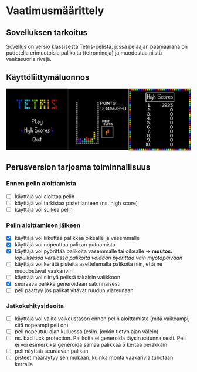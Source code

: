 # Vaatimusmäärittely

## Sovelluksen tarkoitus

Sovellus on versio klassisesta Tetris-pelistä, jossa pelaajan päämääränä on pudotella erimuotoisia palikoita (tetrominoja) ja muodostaa niistä vaakasuoria rivejä.

## Käyttöliittymäluonnos

![tetris ui mockup](https://raw.githubusercontent.com/tommijuslin/ot-harjoitustyo/master/dokumentaatio/kuvat/tetris-ui-mockup.png)

## Perusversion tarjoama toiminnallisuus

### Ennen pelin aloittamista
- [ ] käyttäjä voi aloittaa pelin
- [ ] käyttäjä voi tarkistaa pistetilanteen (ns. high score)
- [ ] käyttäjä voi sulkea pelin

### Pelin aloittamisen jälkeen
- [x] käyttäjä voi liikuttaa palikkaa oikealle ja vasemmalle
- [x] käyttäjä voi nopeuttaa palikan putoamista
- [x] käyttäjä voi pyörittää palikoita vasemmalle tai oikealle -> **muutos:** *lopullisessa versiossa palikoita voidaan pyörittää vain myötäpäivään*
- [ ] käyttäjä voi kerätä pisteitä asettelemalla palikoita niin, että ne muodostavat vaakarivin
- [ ] käyttäjä voi siirtyä pelistä takaisin valikkoon
- [x] seuraava palikka generoidaan satunnaisesti
- [ ] peli päättyy jos palikat yltävät ruudun yläreunaan

### Jatkokehitysideoita
- [ ] käyttäjä voi valita vaikeustason ennen pelin aloittamista (mitä vaikeampi, sitä nopeampi peli on)
- [ ] peli nopeutuu ajan kuluessa (esim. jonkin tietyn ajan välein)
- [ ] ns. bad luck protection. Palikoita ei generoida täysin satunnaisesti. Peli ei voi esimerkiksi generoida samaa palikkaa 5 kertaa peräkkäin
- [ ] peli näyttää seuraavan palikan
- [ ] pisteet määräytyy sen mukaan, kuinka monta vaakariviä tuhotaan kerralla
